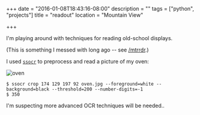 +++
date = "2016-01-08T18:43:16-08:00"
description = ""
tags = ["python", "projects"]
title = "readout"
location = "Mountain View"

+++

I'm playing around with techniques for reading old-school displays.

<!--more-->

(This is something I messed with long ago -- see [/mtrrdr](/mtrrdr).)

I used [`ssocr`](https://www.unix-ag.uni-kl.de/~auerswal/ssocr/)
to preprocess and read a picture of my oven:

![oven](/img/oven.jpg)

```
$ ssocr crop 174 129 197 92 oven.jpg --foreground=white --background=black --threshold=200 --number-digits=-1
$ 350
```

I'm suspecting more advanced OCR techniques will be needed..

